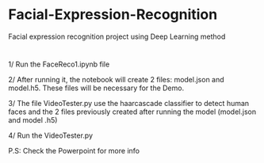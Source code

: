 # Facial-Expression-Recognition
Facial expression recognition project using Deep Learning method 
#

1/ Run the FaceReco1.ipynb file

2/ After running it, the notebook will create 2 files: model.json and model.h5. These files will be necessary for the Demo.

3/ The file VideoTester.py use the haarcascade classifier to detect human faces and the 2 files previously created after running the model (model.json and model .h5)

4/ Run the VideoTester.py


P.S: Check the Powerpoint for more info 
